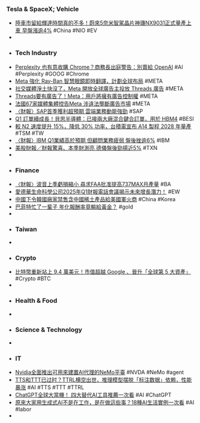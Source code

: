 ### Tesla & SpaceX; Vehicle
- [陸車市留給輝達時間真的不多！蔚來5奈米智駕晶片神璣NX9031正式量產上車 早盤漲逾4%](https://search.app/8ohFy) #China #NIO #EV
-
- ### Tech Industry
- [Perplexity 也有意收購 Chrome？商務長出庭警告：別賣給 OpenAI](https://search.app/x7EeQ) #AI #Perplexity #GOOG #Chrome
- [Meta 強化 Ray-Ban 智慧眼鏡即時翻譯，計劃全球布局](https://search.app/ceFWZ) #META
- [社交媒體淨土快沒了，Meta 開放全球廣告主投放 Threads 廣告](https://search.app/PPME3) #META
- [Threads要有廣告了！Meta：用戶將擁有廣告控制權](https://search.app/XAmTG) #META
- [法國67家媒體集體控告Meta 涉違法壟斷廣告市場](https://search.app/2A8f3) #META
- [〈財報〉SAP首季獲利超預期 雲端業務動能強勁](https://search.app/N1efB) #SAP
- [Q1 訂單續成長！貝思半導體：已接兩大廠混合鍵合訂單，用於 HBM4](https://search.app/riqKn) #BESI
- [較 N2 速度提升 15%，降低 30% 功率，台積電宣布 A14 製程 2028 年量產](https://search.app/cSK4M) #TSM #TW
- [〈財報〉IBM Q1業績高於預期 但顧問業務疲弱 盤後挫逾6%](https://search.app/zcKMW) #IBM
- [美股財報／財報驚喜、本季財測亮 德儀盤後勁揚近5%](https://news.ustv.com.tw/newsdetail/20250424A001005) #TXN
-
- ### Finance
- [〈財報〉波音上季虧損縮小 尋求FAA批准提高737MAX月產量](https://search.app/Q6qjX) #BA
- [愛德華生命科學公司2025年Q1財報電話會議揭示未來增長潛力！](https://www.forecastock.tw/article/cmoneyairesearcher-92d30a65-20b0-11f0-b93c-29a42d29627d) #EW
- [中國下令韓國廠家禁售含中國稀土產品給美國軍火商](https://search.app/asp6F) #China #Korea
- [巴菲特忙了一輩子 年化報酬率竟輸給黃金？](https://search.app/ZQ1Yv) #gold
-
- ### Taiwan
-
- ### Crypto
- [比特幣重新站上 9.4 萬美元！市值超越 Google 、晉升「全球第 5 大資產」](https://search.app/Bwtth) #Crypto #BTC
-
- ### Health & Food
-
- ### Science & Technology
-
- ### IT
- [Nvidia全面推出可用來建置AI代理的NeMo平臺](https://search.app/tsiH3) #NVDA #NeMo #agent
- [TTS和TTT已过时？TTRL横空出世，推理模型摆脱「标注数据」依赖，性能暴涨](https://www.jiqizhixin.com/articles/2025-04-24-8) #AI #TTS #TTT #TTRL
- [ChatGPT全球大當機！ 四大替代AI工具推薦一次看](https://tw.news.yahoo.com/chatgpt全球大當機-四大替代ai工具推薦-次看-031837821.html) #AI #ChatGPT
- [原來大家用生成式AI不是在工作，是在做這些事？18種AI生活實例一次看](https://www.businessweekly.com.tw/international/blog/3018350) #AI #labor
-